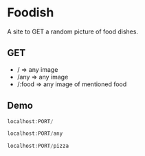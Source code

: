 # Foodish

A site to GET a random picture of food dishes.

## GET

  - / => any image
  - /any => any image
  - /:food => any image of mentioned food


## Demo

```js
localhost:PORT/

localhost:PORT/any

localhost:PORT/pizza
```